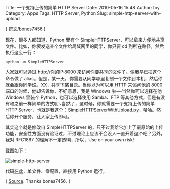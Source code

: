 Title: 一个支持上传的简单 HTTP Server
Date: 2010-05-16 15:48
Author: toy
Category: Apps
Tags: HTTP Server, Python
Slug: simple-http-server-with-upload

{ 撰文/[bones7456](http://li2z.cn/) }

现在，很多人都知道，Python 里有个 SimpleHTTPServer，可以拿来方便地共享文件。比如，你要发送某个文件给局域网里的同学，你只要 cd 到所在路径，然后执行这么一行：

<!-- PELICAN_END_SUMMARY -->

    python -m SimpleHTTPServer

人家就可以通过 http://你的IP:8000 来访问你要共享的文件了。像我早已把这个命令做了 alias。但是，某一天，你需要从同学哪里复制一个文件到本机，然后你就会跟你同学说，XX，共享下某目录。当你以为可以用 HTTP 来访问他的 8000 端口的时候，他却告诉你，不好意思，我是 Windows 啦~~当然你可以选择在他 Windows 里装个 Python，也可以选择使用 Samba、FTP 等其他方式，但是有没有和之前一样简单的方式呢~当然了，这时候，你就需要一个支持上传的简单 HTTP Server，也就是我这个：[SimpleHTTPServerWithUpload.py](http://bones7456.googlecode.com/svn/trunk/SimpleHTTPServerWithUpload.py)，哈哈。然后你开个服务，让人家上传即可。

其实这个就是修改自 SimpleHTTPServer 的，只不过我给它加上了最原始的上传功能，安全性方面没有验证过，不过理论上应该不会没人一直开着这个吧？另外，我对 RFC1867 的理解不一定透彻，所以，Use on your own risk!

截图如下：

![simple-http-server](http://i.linuxtoy.org/images/2010/05/simple-http-server.png)

代码[在此](http://bones7456.googlecode.com/svn/trunk/SimpleHTTPServerWithUpload.py)，单文件、零配置，直接用 Python 运行。

{ [Source](http://li2z.cn/2010/05/15/simplehttpserverwithupload/). Thanks bones7456. }
